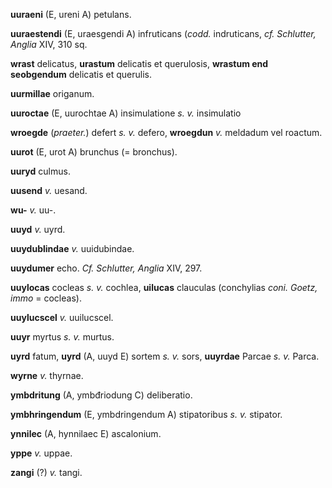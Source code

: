 **uuraeni** (E, ureni A) petulans.

**uuraestendi** (E, uraesgendi A) infruticans (*codd.* indruticans, *cf.
Schlutter, Anglia* XIV, 310 sq.

**wrast** delicatus, **urastum** delicatis et querulosis, **wrastum end
seobgendum** delicatis et querulis.

**uurmillae** origanum.

**uuroctae** (E, uurochtae A) insimulatione *s. v.* insimulatio

**wroegde** (*praeter.*) defert *s. v.* defero, **wroegdun** *v.*
meldadum vel roactum.

**uurot** (E, urot A) brunchus (= bronchus).

**uuryd** culmus.

**uusend** *v.* uesand.

**wu-** *v.* uu-.

**uuyd** *v.* uyrd.

**uuydublindae** *v.* uuidubindae.

**uuydumer** echo. *Cf. Schlutter, Anglia* XIV, 297.

**uuylocas** cocleas *s. v.* cochlea, **uilucas** clauculas (conchylias
*coni. Goetz, immo* = cocleas).

**uuylucscel** *v.* uuilucscel.

**uuyr** myrtus *s. v.* murtus.

**uyrd** fatum, **uyrd** (A, uuyd E) sortem *s. v.* sors, **uuyrdae**
Parcae *s. v.* Parca.

**wyrne** *v.* thyrnae.

**ymbdritung** (A, ymbđriodung C) deliberatio.

**ymbhringendum** (E, ymbdringendum A) stipatoribus *s. v.* stipator.

**ynnilec** (A, hynnilaec E) ascalonium.

**yppe** *v.* uppae.

**zangi** (?) *v.* tangi.
